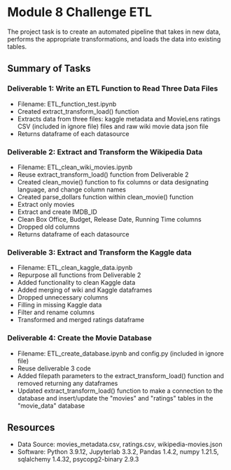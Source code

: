 # Module 8 Challenge ETL
The project task is to create an automated pipeline that takes in new data, performs the appropriate transformations, and loads the data into existing tables. 

## Summary of Tasks
### Deliverable 1: Write an ETL Function to Read Three Data Files
* Filename: ETL_function_test.ipynb
* Created extract_transform_load() function
* Extracts data from three files: kaggle metadata and MovieLens ratings CSV (included in ignore file) files and raw wiki movie data json file
* Returns dataframe of each datasource

### Deliverable 2: Extract and Transform the Wikipedia Data
* Filename: ETL_clean_wiki_movies.ipynb
* Reuse extract_transform_load() function from Deliverable 2
* Created clean_movie() function to fix columns or data designating language, and change column names
* Created parse_dollars function within clean_movie() function
* Extract only movies
* Extract and create IMDB_ID
* Clean Box Office, Budget, Release Date, Running Time columns
* Dropped old columns
* Returns dataframe of each datasource

### Deliverable 3: Extract and Transform the Kaggle data
* Filename: ETL_clean_kaggle_data.ipynb
* Repurpose all functions from Deliverable 2
* Added functionality to clean Kaggle data
* Added merging of wiki and Kaggle dataframes
* Dropped unnecessary columns
* Filling in missing Kaggle data
* Filter and rename columns
* Transformed and merged ratings dataframe

### Deliverable 4: Create the Movie Database
* Filename: ETL_create_database.ipynb and config.py (included in ignore file)
* Reuse deliverable 3 code
* Added filepath parameters to the extract_transform_load() function and removed returning any dataframes
* Updated extract_transform_load() function to make a connection to the database and insert/update the "movies" and "ratings" tables in the "movie_data" database

## Resources
- Data Source: movies_metadata.csv, ratings.csv, wikipedia-movies.json
- Software: Python 3.9.12, Jupyterlab 3.3.2, Pandas 1.4.2, numpy 1.21.5, sqlalchemy 1.4.32, psycopg2-binary 2.9.3
